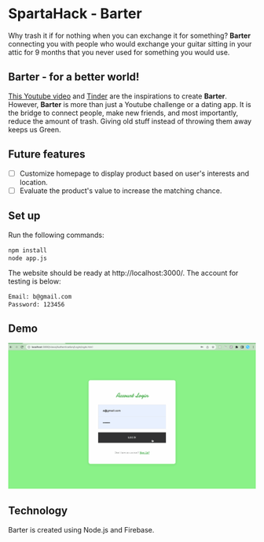 # SpartaHack - Barter

Why trash it if for nothing when you can exchange it for something? **Barter** connecting you with people who would exchange your guitar sitting in your attic for 9 months that you never used for something you would use.

## Barter - for a better world!

[This Youtube video](https://www.youtube.com/watch?v=Gxb3L8d0UtY) and [Tinder](https://tinder.com) are the inspirations to create **Barter**. However, **Barter** is more than just a Youtube challenge or a dating app. It is the bridge to connect people, make new friends, and most importantly, reduce the amount of trash. Giving old stuff instead of throwing them away keeps us Green.

## Future features

- [ ] Customize homepage to display product based on user's interests and location.
- [ ] Evaluate the product's value to increase the matching chance.

## Set up

Run the following commands:

```
npm install
node app.js
```

The website should be ready at http://localhost:3000/. The account for testing is below:

```
Email: b@gmail.com
Password: 123456
```

## Demo
![](demo.gif)

## Technology

Barter is created using Node.js and Firebase.


